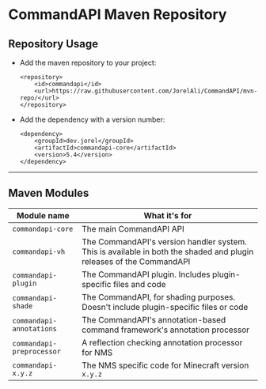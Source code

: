 # CommandAPI Maven Repository
## Repository Usage
- Add the maven repository to your project:

  ```
  <repository>
      <id>commandapi</id>
      <url>https://raw.githubusercontent.com/JorelAli/CommandAPI/mvn-repo/</url>
  </repository>
  ```

- Add the dependency with a version number:

  ```
  <dependency>
      <groupId>dev.jorel</groupId>
      <artifactId>commandapi-core</artifactId>
      <version>5.4</version>
  </dependency>
  ```

-----

## Maven Modules

| Module name               | What it's for                                                |
| ------------------------- | ------------------------------------------------------------ |
| `commandapi-core`         | The main CommandAPI API                                      |
| `commandapi-vh`           | The CommandAPI's version handler system. This is available in both the shaded and plugin releases of the CommandAPI |
| `commandapi-plugin`       | The CommandAPI plugin. Includes plugin-specific files and code |
| `commandapi-shade`        | The CommandAPI, for shading purposes. Doesn't include plugin-specific files or code |
| `commandapi-annotations`  | The CommandAPI's annotation-based command framework's annotation processor |
| `commandapi-preprocessor` | A reflection checking annotation processor for NMS           |
| `commandapi-x.y.z`        | The NMS specific code for Minecraft version `x.y.z`          |

